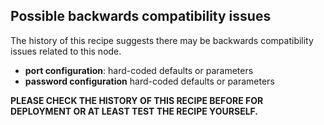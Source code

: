 ## Possible backwards compatibility issues ##

The history of this recipe suggests there may be backwards compatibility issues related to this node.

* **port configuration**: hard-coded defaults or parameters
* **password configuration** hard-coded defaults or parameters

**PLEASE CHECK THE HISTORY OF THIS RECIPE BEFORE FOR DEPLOYMENT OR AT LEAST TEST THE RECIPE YOURSELF.**




